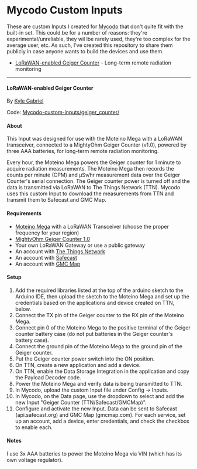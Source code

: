 # Mycodo Custom Inputs

These are custom Inputs I created for [Mycodo](https://github.com/kizniche/Mycodo) that don't quite fit with the built-in set. This could be for a number of reasons: they're experimental/unreliable, they wil lbe rarely used, they're too complex for the average user, etc. As such, I've created this repository to share them publicly in case anyone wants to build the devices and use them.

* [LoRaWAN-enabled Geiger Counter](#lorawan-enabled-geiger-counter) - Long-term remote radiation monitoring

---

#### LoRaWAN-enabled Geiger Counter

By [Kyle Gabriel](https://kylegabriel.com/)

Code: [Mycodo-custom-inputs/geiger_counter/](https://github.com/kizniche/Mycodo-custom-inputs/tree/master/geiger%20counter)

#### About

This Input was designed for use with the Moteino Mega with a LoRaWAN transceiver, connected to a MightyOhm Geiger Counter (v1.0), powered by three AAA batteries, for long-term remote radiation monitoring.

Every hour, the Moteino Mega powers the Geiger counter for 1 minute to acquire radiation measurements. The Moteino Mega then records the counts per minute (CPM) and μSv/hr measurement data over the Geiger Counter's serial connection. The Geiger counter power is turned off and the data is transmitted via LoRaWAN to The Things Network (TTN). Mycodo uses this custom Input to download the measurements from TTN and transmit them to Safecast and GMC Map.

#### Requirements

* [Moteino Mega](https://lowpowerlab.com/shop/product/119) with a LoRaWAN Transceiver (choose the proper frequency for your region)
* [MightyOhm Geiger Counter 1.0](https://mightyohm.com/blog/products/geiger-counter/)
* Your own LoRaWAN Gateway or use a public gateway
* An account with [The Things Network](https://www.thethingsnetwork.org/)
* An account with [Safecast](https://api.safecast.org)
* An account with [GMC Map](https://www.gmcmap.com/)

 #### Setup

1. Add the required libraries listed at the top of the arduino sketch to the Arduino IDE, then upload the sketch to the Moteino Mega and set up the credentials based on the applications and device created on TTN, below.
2. Connect the TX pin of the Geiger counter to the RX pin of the Moteino Mega.
3. Connect pin 0 of the Moteino Mega to the positive terminal of the Geiger counter battery case (do not put batteries in the Geiger counter's battery case).
4. Connect the ground pin of the Moteino Mega to the ground pin of the Geiger counter.
5. Put the Geiger counter power switch into the ON position.
6. On TTN, create a new application and add a device.
7. On TTN, enable the Data Storage Integration in the application and copy the Payload Decoder code.
8. Power the Moteino Mega and verify data is being transmitted to TTN.
9. In Mycodo, upload the custom Input file under Config -> Inputs.
10. In Mycodo, on the Data page, use the dropdown to select and add the new Input "Geiger Counter (TTN/Safecast/GMCMap)".
11. Configure and activate the new Input. Data can be sent to Safecast (api.safecast.org) and GMC Map (gmcmap.com). For each service, set up an account, add a device, enter credentials, and check the checkbox to enable each.

#### Notes

I use 3x AAA batteries to power the Moteino Mega via VIN (which has its own voltage regulator).
